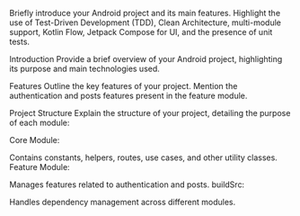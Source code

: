 Briefly introduce your Android project and its main features. Highlight the use of Test-Driven Development (TDD), Clean Architecture, multi-module support, Kotlin Flow, Jetpack Compose for UI, and the presence of unit tests.

Introduction
Provide a brief overview of your Android project, highlighting its purpose and main technologies used.

Features
Outline the key features of your project. Mention the authentication and posts features present in the feature module.

Project Structure
Explain the structure of your project, detailing the purpose of each module:

Core Module:

Contains constants, helpers, routes, use cases, and other utility classes.
Feature Module:

Manages features related to authentication and posts.
buildSrc:

Handles dependency management across different modules.
